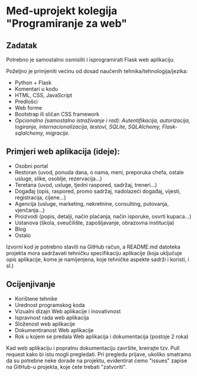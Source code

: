 # Međ-uprojekt kolegija "Programiranje za web"
## Zadatak
Potrebno je samostalno osmisliti i isprogramirati Flask web aplikaciju.

Poželjno je primjeniti većinu od dosad naučenih tehnika/tehnologija/jezika:
* Python + Flask
* Komentari u kodu
* HTML, CSS, JavaScript
* Predlošci
* Web forme
* Bootstrap ili sličan CSS framework
* _Opcionalno (samostalno istraživanje i rad): Autentifikacija, autorizacija, logiranje, internacionalizacija, testovi, SQLite, SQLAlchemy, Flask-sqlalchemy, migracije._

## Primjeri web aplikacija (ideje):
* Osobni portal
* Restoran (uvod, ponuda dana, o nama, meni, preporuka chefa, ostale usluge, slike, osoblje, rezervacija…)
* Teretana (uvod, usluge, tjedni raspored, sadržaj, treneri…)
* Događaj (opis, raspored, promo sadržaj, nadolazeći događaj, vijesti, registracija, cijene…)
* Agencija (usluge, marketing, nekretnine, consulting, putovanja, vjenčanja…)
* Proizvodi (popis, detalji, način plaćanja, način isporuke, osvrti kupaca…)
* Ustanova (škola, sveučilište, zapošljavanje, obrazovna institucija)
* Blog
* Ostalo

Izvorni kod je potrebno staviti na GitHub račun, a README.md datoteka projekta mora sadržavati tehničku specifikaciju aplikacije (koja uključuje opis aplikacije, kome je namijenjena, koje tehničke aspekte sadrži i koristi, i sl.)

## Ocijenjivanje
* Korištene tehnike
* Urednost programskog koda
* Vizualni dizajn Web aplikacije i inovativnost
* Ispravnost rada web aplikacija
* Složenost web aplikacije
* Dokumentiranost Web aplikacije
* Rok u kojem se predala Web aplikacija i dokumentacija (postoje 2 roka)

Kad web aplikaciju i popratnu dokumentaciju završite, kreirajte tzv. Pull request kako bi istu mogli pregledati.
Pri pregledu prijave, ukoliko smatramo da su potrebne neke dorade na projektu, evidentirat ćemo "issues" zapise na GitHub-u projekta, koje ćete trebati "zatvoriti".
